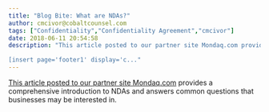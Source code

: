 ```yaml
---
title: "Blog Bite: What are NDAs?"
author: cmcivor@cobaltcounsel.com
tags: ["Confidentiality","Confidentiality Agreement","cmcivor"]
date: 2018-06-11 20:54:58
description: "This article posted to our partner site Mondaq.com provides a comprehensive introduction to NDAs and answers common questions that businesses may be interested in.

[insert page='footer1' display='c..."
---
```


[This article posted to our partner site Mondaq.com](http://www.mondaq.com/uk/x/114322/Contract+Law/Confidentiality+NDAs+and+Business+Secrets) provides a comprehensive introduction to NDAs and answers common questions that businesses may be interested in.
